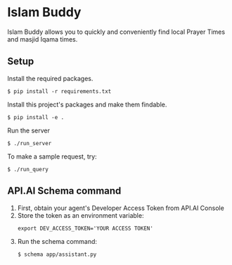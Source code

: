 # Islam Buddy #

Islam Buddy allows you to quickly and conveniently find local Prayer Times and masjid Iqama times.

## Setup ##

Install the required packages.
```
$ pip install -r requirements.txt
```

Install this project's packages and make them findable.
```
$ pip install -e .
```

Run the server
```
$ ./run_server
```

To make a sample request, try:
```
$ ./run_query
```

## API.AI Schema command ##

1. First, obtain your agent's Developer Access Token from API.AI Console
1. Store the token as an environment variable:
   ```
   export DEV_ACCESS_TOKEN='YOUR ACCESS TOKEN'
   ```
1. Run the schema command:
   ```
   $ schema app/assistant.py
   ```
